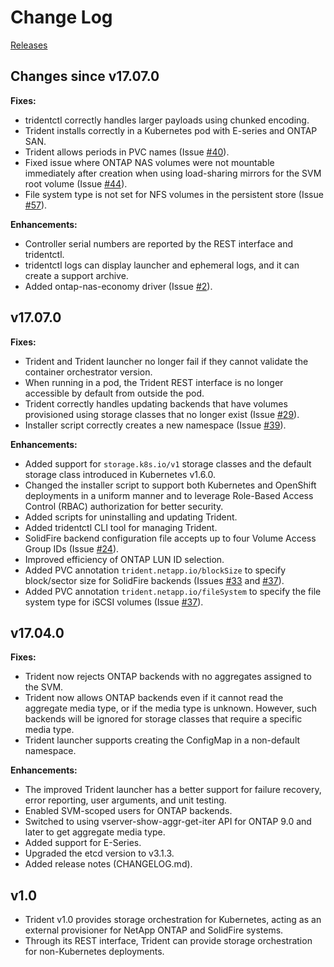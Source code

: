 # Change Log

[Releases](https://github.com/NetApp/trident/releases)

## Changes since v17.07.0

**Fixes:**
- tridentctl correctly handles larger payloads using chunked encoding.
- Trident installs correctly in a Kubernetes pod with E-series and ONTAP SAN.
- Trident allows periods in PVC names
  (Issue [#40](https://github.com/NetApp/trident/issues/40)).
- Fixed issue where ONTAP NAS volumes were not mountable immediately
  after creation when using load-sharing mirrors for the SVM root
  volume (Issue [#44](https://github.com/NetApp/trident/issues/44)).
- File system type is not set for NFS volumes in the persistent store (Issue
[#57](https://github.com/NetApp/trident/issues/57)).

**Enhancements:**
- Controller serial numbers are reported by the REST interface and tridentctl.
- tridentctl logs can display launcher and ephemeral logs, and it can create a
  support archive.
- Added ontap-nas-economy driver
  (Issue [#2](https://github.com/NetApp/trident/issues/2)).

## v17.07.0

**Fixes:**
- Trident and Trident launcher no longer fail if they cannot validate the
container orchestrator version.
- When running in a pod, the Trident REST interface is no longer accessible
by default from outside the pod.
- Trident correctly handles updating backends that have volumes provisioned
using storage classes that no longer exist
(Issue [#29](https://github.com/NetApp/trident/issues/29)).
- Installer script correctly creates a new namespace
(Issue [#39](https://github.com/NetApp/trident/issues/39)).

**Enhancements:**
- Added support for `storage.k8s.io/v1` storage classes and the default storage
class introduced in Kubernetes v1.6.0.
- Changed the installer script to support both Kubernetes and OpenShift
deployments in a uniform manner and to leverage Role-Based Access Control
(RBAC) authorization for better security.
- Added scripts for uninstalling and updating Trident.
- Added tridentctl CLI tool for managing Trident.
- SolidFire backend configuration file accepts up to four Volume Access Group
IDs (Issue [#24](https://github.com/NetApp/trident/issues/24)).
- Improved efficiency of ONTAP LUN ID selection.
- Added PVC annotation `trident.netapp.io/blockSize` to specify block/sector
size for SolidFire backends (Issues [#33](https://github.com/NetApp/trident/issues/33)
and [#37](https://github.com/NetApp/trident/issues/37)).
- Added PVC annotation `trident.netapp.io/fileSystem` to specify the file
system type for iSCSI volumes (Issue [#37](https://github.com/NetApp/trident/issues/37)).


## v17.04.0

**Fixes:**

- Trident now rejects ONTAP backends with no aggregates assigned to the SVM.
- Trident now allows ONTAP backends even if it cannot read the aggregate media type,
or if the media type is unknown. However, such backends will be ignored for storage
classes that require a specific media type.
- Trident launcher supports creating the ConfigMap in a non-default namespace.

**Enhancements:**

- The improved Trident launcher has a better support for failure recovery, error
reporting, user arguments, and unit testing.
- Enabled SVM-scoped users for ONTAP backends.
- Switched to using vserver-show-aggr-get-iter API for ONTAP 9.0 and later to get
aggregate media type.
- Added support for E-Series.
- Upgraded the etcd version to v3.1.3.
- Added release notes (CHANGELOG.md).

## v1.0

- Trident v1.0 provides storage orchestration for Kubernetes, acting as an
external provisioner for NetApp ONTAP and SolidFire systems.
- Through its REST interface, Trident can provide storage orchestration for
non-Kubernetes deployments.
